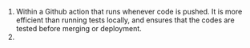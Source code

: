 1) Within a Github action that runs whenever code is pushed. It is more efficient than running tests locally, and ensures that the codes are tested before merging or deployment.
2) 





